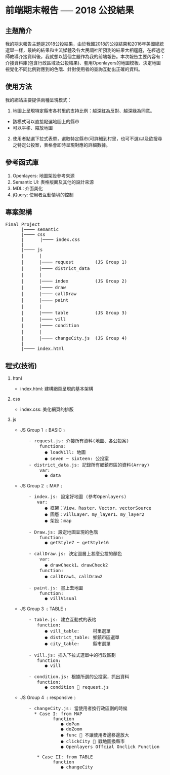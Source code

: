 # 前端期末報告 ── 2018 公投結果

## 主題簡介
   我的期末報告主題是2018公投結果，由於我國2018的公投結果和2016年美國總統選舉一樣，最終的結果和主流媒體及各大民調社所預測的結果大相逕庭，在經過老師教導介接資料後，我就想以這個主題作為我的前端報告。本次報告主要內容有：介接資料庫(包含行政區域及公投結果)、套用Openlayers的地圖模板、決定地圖視覺化不同比例對應到的色階、針對使用者的查詢互動出正確的資料。

## 使用方法
我的網站主要提供兩種呈現模式：   
 1. 地圖上呈現特定縣市各村里的支持比例：越深紅為反對、越深綠為同意。   
  * 該模式可以直接點選地圖上的縣市
  * 可以平移、縮放地圖
 2. 使用者點選下拉式表單，選取特定縣市(可詳細到村里，也可不選)以及欲搜尋之特定公投案，表格會即時呈現對應的詳細數據。

## 參考函式庫
 1. Openlayers:  地圖架設參考來源
 2. Semantic UI: 表格版面及其他的設計來源
 3. MDL:         介面美化
 4. jQuery:      使用者互動情境的控制

## 專案架構   
<pre>
Final_Project   
      |──── semantic    
      |──── css   
      |      |──── index.css    
      |   
      |──── js    
      |   　 |
      |   　 |──── request        (JS Group 1)
      |   　 |──── district_data   
      |   　 |
      |   　 |──── index          (JS Group 2)
      |   　 |──── draw    
      |   　 |──── callDraw    
      |   　 |──── paint   
      |   　 |
      |   　 |──── table          (JS Group 3)
      |   　 |──── vill    
      |   　 |──── condition   
      |   　 |   
      |   　 |──── changeCity.js  (JS Group 4) 
      |   
      |──── index.html    
</pre>

## 程式(技術)
 1. html
    - index.html: 建構網頁呈現的基本架構
 2. css
    - index.css:  美化網頁的排版
 3. js
    - JS Group 1 ﹝BASIC﹞
    <pre>
          - request.js: 介接所有資料(地圖、各公投案)
              functions:
                ● loadVill: 地圖
                ● seven ~ sixteen: 公投案
          - district_data.js: 記錄所有鄉鎮市區的資料(Array)
              var:
                ● data
    </pre>

    - JS Group 2  ﹝MAP﹞

    <pre>
          - index.js: 設定好地圖 (參考Openlayers)
             var:
                ● 框架：View、Raster、Vector、vectorSource
                ● 圖層：villLayer、my_layer1、my_layer2
                ● 架設：map

          - Draw.js: 設定地圖呈現的色階
              function:
                ● getStyle7 ~ getStyle16

          - callDraw.js: 決定圖層上甚麼公投的顏色
              var:
                ● drawCheck1、drawCheck2
              function:
                ● callDraw1、callDraw2

          - paint.js: 畫上去地圖
              function:
                ● villVisual
    </pre>  

    - JS Group 3 ﹝TABLE﹞
    
    <pre>
          - table.js: 建立互動式的表格
             function:
                ● vill_table:     村里選單
                ● district_table: 鄉鎮市區選單
                ● city_table:     縣市選單

          - vill.js: 插入下拉式選單中的行政區劃 
             function:
                ● vill 

          - condition.js: 根據所選的公投案，抓出資料 
             function:
                ● condition  request.js
    </pre>

    - JS Group 4 ﹝responsive﹞
    
    <pre>
          - changeCity.js: 當使用者換行政區劃的時候
            * Case I: from MAP
                   function
                      ● doPan
                      ● doZoom
                      ● func  不讓使用者邊移邊放大
                      ● clickCity  戳地圖換縣市
                      ● Openlayers Offcial Onclick Function 

             * Case II: from TABLE
                   function
                      ● changeCity
    </pre>

